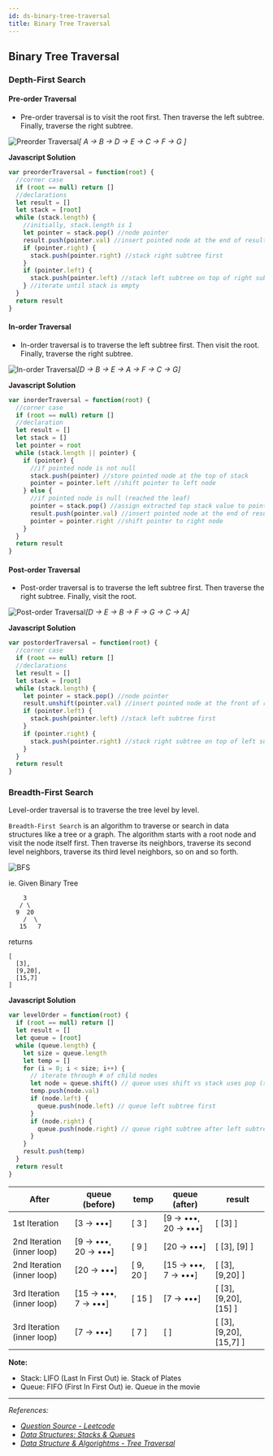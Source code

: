 ```yaml
---
id: ds-binary-tree-traversal
title: Binary Tree Traversal
---
```

## Binary Tree Traversal

### Depth-First Search

#### Pre-order Traversal

- Pre-order traversal is to visit the root first.
  Then traverse the left subtree.
  Finally, traverse the right subtree.

![Preorder Traversal](../static/img/preorder_traversal.jpg)*[ A → B → D → E → C → F → G ]*

**Javascript Solution**

```javascript
var preorderTraversal = function(root) {
  //corner case
  if (root == null) return []
  //declarations
  let result = []
  let stack = [root]
  while (stack.length) {
    //initially, stack.length is 1
    let pointer = stack.pop() //node pointer
    result.push(pointer.val) //insert pointed node at the end of result
    if (pointer.right) {
      stack.push(pointer.right) //stack right subtree first
    }
    if (pointer.left) {
      stack.push(pointer.left) //stack left subtree on top of right subtree
    } //iterate until stack is empty
  }
  return result
}
```

#### In-order Traversal

- In-order traversal is to traverse the left subtree first.
  Then visit the root.
  Finally, traverse the right subtree.

![In-order Traversal](../static/img/inorder_traversal.jpg)*[D → B → E → A → F → C → G]*

**Javascript Solution**

```javascript
var inorderTraversal = function(root) {
  //corner case
  if (root == null) return []
  //declaration
  let result = []
  let stack = []
  let pointer = root
  while (stack.length || pointer) {
    if (pointer) {
      //if pointed node is not null
      stack.push(pointer) //store pointed node at the top of stack
      pointer = pointer.left //shift pointer to left node
    } else {
      //if pointed node is null (reached the leaf)
      pointer = stack.pop() //assign extracted top stack value to pointer
      result.push(pointer.val) //insert pointed node at the end of result
      pointer = pointer.right //shift pointer to right node
    }
  }
  return result
}
```

#### Post-order Traversal

- Post-order traversal is to traverse the left subtree first.
  Then traverse the right subtree.
  Finally, visit the root.

![Post-order Traversal](../static/img/postorder_traversal.jpg)*[D → E → B → F → G → C → A]*

**Javascript Solution**

```javascript
var postorderTraversal = function(root) {
  //corner case
  if (root == null) return []
  //declarations
  let result = []
  let stack = [root]
  while (stack.length) {
    let pointer = stack.pop() //node pointer
    result.unshift(pointer.val) //insert pointed node at the front of result
    if (pointer.left) {
      stack.push(pointer.left) //stack left subtree first
    }
    if (pointer.right) {
      stack.push(pointer.right) //stack right subtree on top of left subtree
    }
  }
  return result
}
```

### Breadth-First Search

Level-order traversal is to traverse the tree level by level.

`Breadth-First Search` is an algorithm to traverse or search in data structures like a tree or a graph. The algorithm starts with a root node and visit the node itself first. Then traverse its neighbors, traverse its second level neighbors, traverse its third level neighbors, so on and so forth.

![BFS](../static/img/bfs.png)

ie. Given Binary Tree

```
    3
   / \
  9  20
    /  \
   15   7
```

returns

```
[
  [3],
  [9,20],
  [15,7]
]
```

**Javascript Solution**

```javascript
var levelOrder = function(root) {
  if (root == null) return []
  let result = []
  let queue = [root]
  while (queue.length) {
    let size = queue.length
    let temp = []
    for (i = 0; i < size; i++) {
      // iterate through # of child nodes
      let node = queue.shift() // queue uses shift vs stack uses pop (see Note)
      temp.push(node.val)
      if (node.left) {
        queue.push(node.left) // queue left subtree first
      }
      if (node.right) {
        queue.push(node.right) // queue right subtree after left subtree
      }
    }
    result.push(temp)
  }
  return result
}
```

| After                      | queue (before)      | temp      | queue (after)       | result                  |
| -------------------------- | ------------------- | --------- | ------------------- | ----------------------- |
| 1st Iteration              | [3 → •••]           | [ 3 ]     | [9 → •••, 20 → •••] | [ [3] ]                 |
| 2nd Iteration (inner loop) | [9 → •••, 20 → •••] | [ 9 ]     | [20 → •••]          | [ [3], [9] ]            |
| 2nd Iteration (inner loop) | [20 → •••]          | [ 9, 20 ] | [15 → •••, 7 → •••] | [ [3], [9,20] ]         |
| 3rd Iteration (inner loop) | [15 → •••, 7 → •••] | [ 15 ]    | [7 → •••]           | [ [3], [9,20], [15] ]   |
| 3rd Iteration (inner loop) | [7 → •••]           | [ 7 ]     | [ ]                 | [ [3], [9,20], [15,7] ] |

**Note:**

- Stack: LIFO (Last In First Out) ie. Stack of Plates
- Queue: FIFO (First In First Out) ie. Queue in the movie

---

_References:_

- _[Question Source - Leetcode](https://leetcode.com/explore/learn/card/data-structure-tree/134/traverse-a-tree/)_
- _[Data Structures: Stacks & Queues](https://www.youtube.com/watch?v=wjI1WNcIntg)_
- _[Data Structure & Algorightms - Tree Traversal](https://www.tutorialspoint.com/data_structures_algorithms/tree_traversal.htm)_